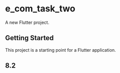# e_com_task_two

A new Flutter project.

## Getting Started

This project is a starting point for a Flutter application.

## 8.2